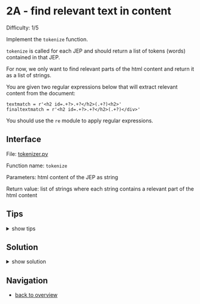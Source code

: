 # 2A - find relevant text in content

Difficulty: 1/5

Implement the `tokenize` function.

`tokenize` is called for each JEP and should return a list of tokens (words) contained in that JEP.

For now, we only want to find relevant parts of the html content and return it as a list of strings.

You are given two regular expressions below that will extract relevant content from the document:
```
textmatch = r'<h2 id=.+?>.+?</h2>(.+?)<h2>'
finaltextmatch = r'<h2 id=.+?>.+?</h2>(.+?)</div>'
```

You should use the `re` module to apply regular expressions.

## Interface ##

File: [tokenizer.py](workspace/tokenizer.py)

Function name: `tokenize`

Parameters: html content of the JEP as string

Return value: list of strings where each string contains a relevant part of the html content

## Tips ##

<details>
  <summary>show tips</summary>

* * try to import `re` in your REPL, then inspect it with `dir()`
* `findall(match, content)` will return a list of strings matching `match` in `content`
* you can concat two lists with the `+` operator: `[1] + [2] == [1,2]`
</details>

## Solution ##

<details>
  <summary>show solution</summary>

```
from re import findall

textmatch = r'<h2 id=.+?>.+?</h2>(.+?)<h2>'
finaltextmatch = r'<h2 id=.+?>.+?</h2>(.+?)</div>'

def tokenize(content):
    return findall(textmatch, content) + findall(finaltextmatch, content)
```
</details>

## Navigation ##
* [back to overview](0.md)
